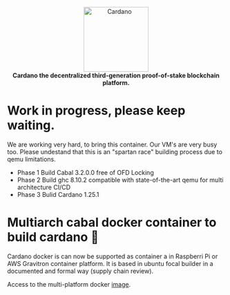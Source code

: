 <!-- markdownlint-configure-file { "MD004": { "style": "consistent" } } -->
<!-- markdownlint-disable MD013 -->
<!-- markdownlint-disable MD033 -->
<p align="center">
    <a href="https://docs.cardano.org/en/latest/">
        <img src="https://docs.cardano.org/en/latest/_static/cardano-logo.png" width="150" alt="Cardano">
    </a>
    <br>
    <strong>Cardano the decentralized third-generation proof-of-stake blockchain platform.</strong>
</p>
<!-- markdownlint-enable MD033 -->


# Work in progress, please keep waiting.
We are working very hard, to bring this container. Our VM's are very busy too.
Please undestand that this is an "spartan race" building process due to qemu limitations.
* Phase 1 Build Cabal 3.2.0.0 free of OFD Locking
* Phase 2 Build ghc 8.10.2 compatible with state-of-the-art qemu for multi architecture CI/CD
* Phase 3 Bulid Cardano 1.25.1

# Multiarch cabal docker container to build cardano 🐳
Cardano docker is can now be supported as container a in Raspberri Pi or AWS Gravitron container platform.
It is based in ubuntu focal builder in a documented and formal way (supply chain review).

Access to the multi-platform docker [image](https://hub.docker.com/r/juampe/base-cabal).
